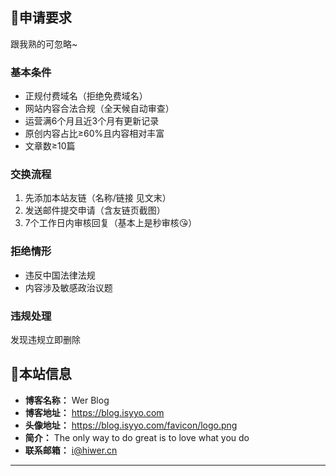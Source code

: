 ## 📌申请要求

跟我熟的可忽略~

### 基本条件

- 正规付费域名（拒绝免费域名）
- 网站内容合法合规（全天候自动审查）
- 运营满6个月且近3个月有更新记录
- 原创内容占比≥60%且内容相对丰富
- 文章数≥10篇

### 交换流程

1. 先添加本站友链（名称/链接 见文末）
2. 发送邮件提交申请（含友链页截图）
3. 7个工作日内审核回复（基本上是秒审核😘）

### 拒绝情形

- 违反中国法律法规
- 内容涉及敏感政治议题

### 违规处理

发现违规立即删除

## 💌本站信息

- **博客名称：** Wer Blog
- **博客地址：** https://blog.isyyo.com
- **头像地址：** https://blog.isyyo.com/favicon/logo.png
- **简介：** The only way to do great is to love what you do
- **联系邮箱：** i@hiwer.cn

---